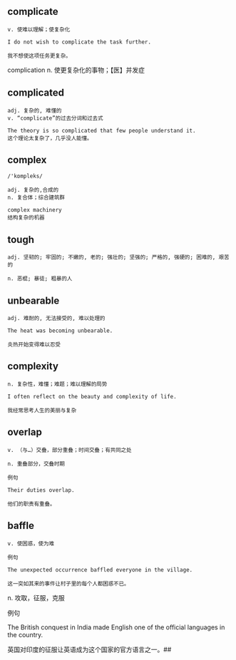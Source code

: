 ## complicate
```
v. 使难以理解；使复杂化

I do not wish to complicate the task further.

我不想使这项任务更复杂。
```
complication n. 使更复杂化的事物；【医】并发症
## complicated
```
adj. 复杂的, 难懂的
v. “complicate”的过去分词和过去式

The theory is so complicated that few people understand it.
这个理论太复杂了，几乎没人能懂。
```

## complex
```
/'kɒmpleks/

adj. 复杂的,合成的
n. 复合体；综合建筑群

complex machinery
结构复杂的机器
```

## tough
```
adj. 坚韧的; 牢固的; 不嫩的, 老的; 强壮的; 坚强的; 严格的, 强硬的; 困难的, 艰苦的

n. 恶棍; 暴徒; 粗暴的人
```
## unbearable
```
adj. 难耐的, 无法接受的, 难以处理的

The heat was becoming unbearable.

炎热开始变得难以忍受
```
## complexity
```
n. 复杂性，难懂；难题；难以理解的局势

I often reflect on the beauty and complexity of life.

我经常思考人生的美丽与复杂
```

## overlap
```
v. （与…）交叠，部分重叠；时间交叠；有共同之处

n. 重叠部分，交叠时期

例句

Their duties overlap.

他们的职责有重叠。
```
## baffle
```
v. 使困惑，使为难

例句

The unexpected occurrence baffled everyone in the village.

这一突如其来的事件让村子里的每个人都困惑不已。
```

n. 攻取，征服，克服

例句

The British conquest in India made English one of the official languages in the country.

英国对印度的征服让英语成为这个国家的官方语言之一。## 